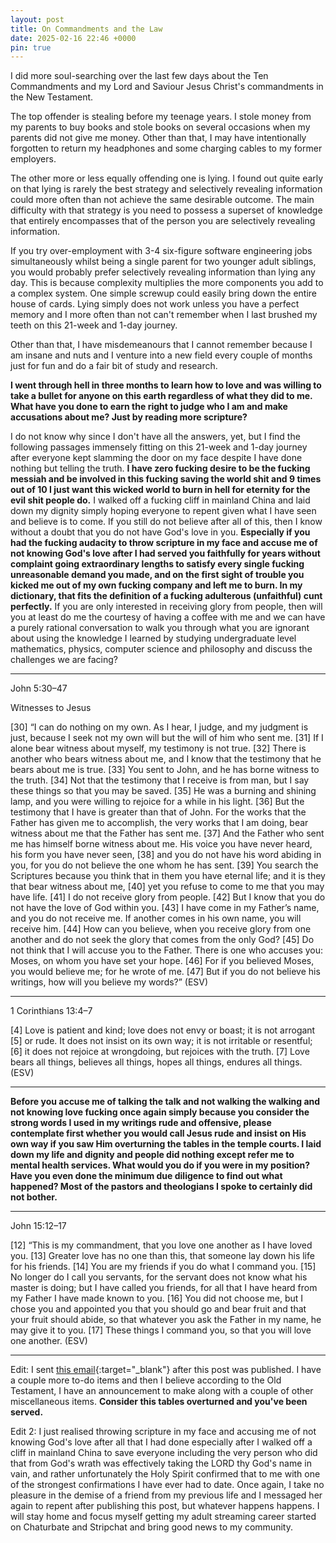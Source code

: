 ```yaml
---
layout: post
title: On Commandments and the Law
date: 2025-02-16 22:46 +0000
pin: true
---
```


I did more soul-searching over the last few days about the Ten Commandments and my Lord and Saviour Jesus Christ's commandments in the New Testament.

The top offender is stealing before my teenage years. I stole money from my parents to buy books and stole books on several occasions when my parents did not give me money. Other than that, I may have intentionally forgotten to return my headphones and some charging cables to my former employers.

The other more or less equally offending one is lying. I found out quite early on that lying is rarely the best strategy and selectively revealing information could more often than not achieve the same desirable outcome. The main difficulty with that strategy is you need to possess a superset of knowledge that entirely encompasses that of the person you are selectively revealing information.

If you try over-employment with 3-4 six-figure software engineering jobs simultaneously whilst being a single parent for two younger adult siblings, you would probably prefer selectively revealing information than lying any day. This is because complexity multiplies the more components you add to a complex system. One simple screwup could easily bring down the entire house of cards. Lying simply does not work unless you have a perfect memory and I more often than not can't remember when I last brushed my teeth on this 21-week and 1-day journey.

Other than that, I have misdemeanours that I cannot remember because I am insane and nuts and I venture into a new field every couple of months just for fun and do a fair bit of study and research.

**I went through hell in three months to learn how to love and was willing to take a bullet for anyone on this earth regardless of what they did to me. What have you done to earn the right to judge who I am and make accusations about me? Just by reading more scripture?**

I do not know why since I don't have all the answers, yet, but I find the following passages immensely fitting on this 21-week and 1-day journey after everyone kept slamming the door on my face despite I have done nothing but telling the truth. **I have zero fucking desire to be the fucking messiah and be involved in this fucking saving the world shit and 9 times out of 10 I just want this wicked world to burn in hell for eternity for the evil shit people do.** I walked off a fucking cliff in mainland China and laid down my dignity simply hoping everyone to repent given what I have seen and believe is to come. If you still do not believe after all of this, then I know without a doubt that you do not have God's love in you. **Especially if you had the fucking audacity to throw scripture in my face and accuse me of not knowing God's love after I had served you faithfully for years without complaint going extraordinary lengths to satisfy every single fucking unreasonable demand you made, and on the first sight of trouble you kicked me out of my own fucking company and left me to burn. In my dictionary, that fits the definition of a fucking adulterous (unfaithful) cunt perfectly.** If you are only interested in receiving glory from people, then will you at least do me the courtesy of having a coffee with me and we can have a purely rational conversation to walk you through what you are ignorant about using the knowledge I learned by studying undergraduate level mathematics, physics, computer science and philosophy and discuss the challenges we are facing?

---

John 5:30–47

Witnesses to Jesus

[30] “I can do nothing on my own. As I hear, I judge, and my judgment is just, because I seek not my own will but the will of him who sent me. [31] If I alone bear witness about myself, my testimony is not true. [32] There is another who bears witness about me, and I know that the testimony that he bears about me is true. [33] You sent to John, and he has borne witness to the truth. [34] Not that the testimony that I receive is from man, but I say these things so that you may be saved. [35] He was a burning and shining lamp, and you were willing to rejoice for a while in his light. [36] But the testimony that I have is greater than that of John. For the works that the Father has given me to accomplish, the very works that I am doing, bear witness about me that the Father has sent me. [37] And the Father who sent me has himself borne witness about me. His voice you have never heard, his form you have never seen, [38] and you do not have his word abiding in you, for you do not believe the one whom he has sent. [39] You search the Scriptures because you think that in them you have eternal life; and it is they that bear witness about me, [40] yet you refuse to come to me that you may have life. [41] I do not receive glory from people. [42] But I know that you do not have the love of God within you. [43] I have come in my Father’s name, and you do not receive me. If another comes in his own name, you will receive him. [44] How can you believe, when you receive glory from one another and do not seek the glory that comes from the only God? [45] Do not think that I will accuse you to the Father. There is one who accuses you: Moses, on whom you have set your hope. [46] For if you believed Moses, you would believe me; for he wrote of me. [47] But if you do not believe his writings, how will you believe my words?” (ESV)

---

1 Corinthians 13:4–7

[4] Love is patient and kind; love does not envy or boast; it is not arrogant [5] or rude. It does not insist on its own way; it is not irritable or resentful; [6] it does not rejoice at wrongdoing, but rejoices with the truth. [7] Love bears all things, believes all things, hopes all things, endures all things. (ESV)

---

**Before you accuse me of talking the talk and not walking the walking and not knowing love fucking once again simply because you consider the strong words I used in my writings rude and offensive, please contemplate first whether you would call Jesus rude and insist on His own way if you saw Him overturning the tables in the temple courts. I laid down my life and dignity and people did nothing except refer me to mental health services. What would you do if you were in my position? Have you even done the minimum due diligence to find out what happened? Most of the pastors and theologians I spoke to certainly did not bother.**

---

John 15:12–17

[12] “This is my commandment, that you love one another as I have loved you. [13] Greater love has no one than this, that someone lay down his life for his friends. [14] You are my friends if you do what I command you. [15] No longer do I call you servants, for the servant does not know what his master is doing; but I have called you friends, for all that I have heard from my Father I have made known to you. [16] You did not choose me, but I chose you and appointed you that you should go and bear fruit and that your fruit should abide, so that whatever you ask the Father in my name, he may give it to you. [17] These things I command you, so that you will love one another. (ESV)

---

Edit: I sent [this email](https://dl.hesaid.love/due-diligence-email.pdf){:target="_blank"} after this post was published. I have a couple more to-do items and then I believe according to the Old Testament, I have an announcement to make along with a couple of other miscellaneous items. **Consider this tables overturned and you've been served.**

Edit 2: I just realised throwing scripture in my face and accusing me of not knowing God's love after all that I had done especially after I walked off a cliff in mainland China to save everyone including the very person who did that from God's wrath was effectively taking the LORD thy God's name in vain, and rather unfortunately the Holy Spirit confirmed that to me with one of the strongest confirmations I have ever had to date. Once again, I take no pleasure in the demise of a friend from my previous life and I messaged her again to repent after publishing this post, but whatever happens happens. I will stay home and focus myself getting my adult streaming career started on Chaturbate and Stripchat and bring good news to my community.